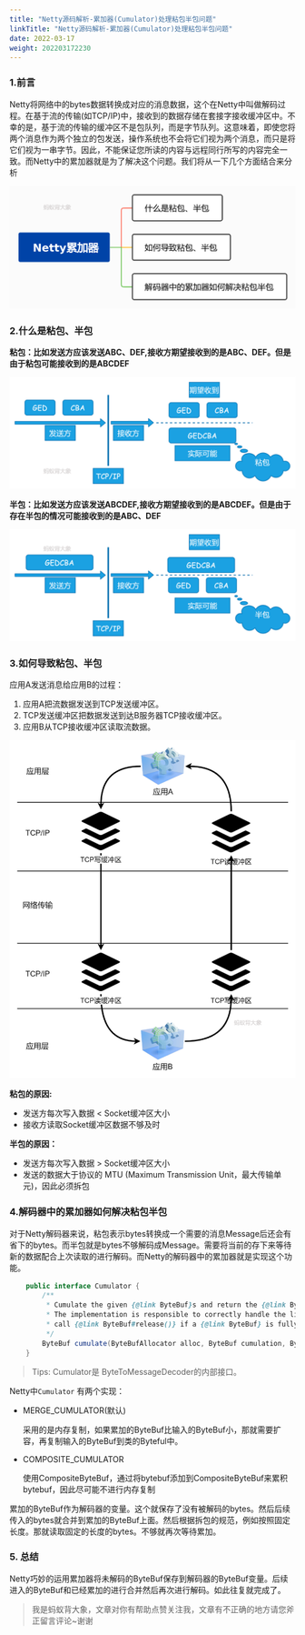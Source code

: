 ```yaml
---
title: "Netty源码解析-累加器(Cumulator)处理粘包半包问题"
linkTitle: "Netty源码解析-累加器(Cumulator)处理粘包半包问题"
date: 2022-03-17
weight: 202203172230
---
```


### 1.前言

Netty将网络中的bytes数据转换成对应的消息数据，这个在Netty中叫做解码过程。在基于流的传输(如TCP/IP)中，接收到的数据存储在套接字接收缓冲区中。不幸的是，基于流的传输的缓冲区不是包队列，而是字节队列。这意味着，即使您将两个消息作为两个独立的包发送，操作系统也不会将它们视为两个消息，而只是将它们视为一串字节。因此，不能保证您所读的内容与远程同行所写的内容完全一致。而Netty中的累加器就是为了解决这个问题。我们将从一下几个方面结合来分析

![Netty累加器](https://raw.githubusercontent.com/mxsm/picture/main/netty/channelhandler/Netty%E7%B4%AF%E5%8A%A0%E5%99%A8.png)

### 2.什么是粘包、半包

**粘包：比如发送方应该发送ABC、DEF,接收方期望接收到的是ABC、DEF。但是由于粘包可能接收到的是ABCDEF**

![粘包示意图](https://raw.githubusercontent.com/mxsm/picture/main/netty/channelhandler/%E7%B2%98%E5%8C%85%E7%A4%BA%E6%84%8F%E5%9B%BE.png)

**半包：比如发送方应该发送ABCDEF,接收方期望接收到的是ABCDEF。但是由于存在半包的情况可能接收到的是ABC、DEF**

![半包示意图](https://raw.githubusercontent.com/mxsm/picture/main/netty/channelhandler/%E5%8D%8A%E5%8C%85%E7%A4%BA%E6%84%8F%E5%9B%BE.png)

### 3.如何导致粘包、半包

应用A发送消息给应用B的过程：

1. 应用A把流数据发送到TCP发送缓冲区。
2. TCP发送缓冲区把数据发送到达B服务器TCP接收缓冲区。
3. 应用B从TCP接收缓冲区读取流数据。

![TCP半包、粘包产生的原因](https://raw.githubusercontent.com/mxsm/picture/main/netty/channelhandler/TCP%E5%8D%8A%E5%8C%85%E3%80%81%E7%B2%98%E5%8C%85%E4%BA%A7%E7%94%9F%E7%9A%84%E5%8E%9F%E5%9B%A0.png)

**粘包的原因:**

- 发送方每次写入数据 < Socket缓冲区大小
- 接收方读取Socket缓冲区数据不够及时

**半包的原因：**

- 发送方每次写入数据 > Socket缓冲区大小
- 发送的数据大于协议的 MTU (Maximum Transmission Unit，最大传输单元)，因此必须拆包

### 4.解码器中的累加器如何解决粘包半包

对于Netty解码器来说，粘包表示bytes转换成一个需要的消息Message后还会有省下的bytes。而半包就是bytes不够解码成Message。需要将当前的存下来等待新的数据配合上次读取的进行解码。而Netty的解码器中的累加器就是实现这个功能。

```java
    public interface Cumulator {
        /**
         * Cumulate the given {@link ByteBuf}s and return the {@link ByteBuf} that holds the cumulated bytes.
         * The implementation is responsible to correctly handle the life-cycle of the given {@link ByteBuf}s and so
         * call {@link ByteBuf#release()} if a {@link ByteBuf} is fully consumed.
         */
        ByteBuf cumulate(ByteBufAllocator alloc, ByteBuf cumulation, ByteBuf in);
    }
```

> Tips: Cumulator是 ByteToMessageDecoder的内部接口。

Netty中`Cumulator` 有两个实现：

- MERGE_CUMULATOR(默认)

  采用的是内存复制，如果累加的ByteBuf比输入的ByteBuf小，那就需要扩容，再复制输入的ByteBuf到类的Byteful中。

- COMPOSITE_CUMULATOR

  使用CompositeByteBuf，通过将bytebuf添加到CompositeByteBuf来累积bytebuf，因此尽可能不进行内存复制

累加的ByteBuf作为解码器的变量。这个就保存了没有被解码的bytes。然后后续传入的bytes就合并到累加的ByteBuf上面。然后根据拆包的规范，例如按照固定长度。那就读取固定的长度的bytes。不够就再次等待累加。

### 5. 总结

Netty巧妙的运用累加器将未解码的ByteBuf保存到解码器的ByteBuf变量。后续进入的ByteBuf和已经累加的进行合并然后再次进行解码。如此往复就完成了。

> 我是蚂蚁背大象，文章对你有帮助点赞关注我，文章有不正确的地方请您斧正留言评论~谢谢
